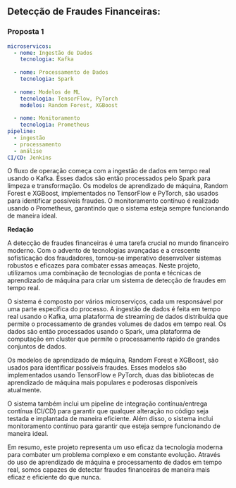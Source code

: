 ## **Detecção de Fraudes Financeiras:**
### Proposta 1

```yaml
microservicos:
  - nome: Ingestão de Dados
    tecnologia: Kafka
    
  - nome: Processamento de Dados
    tecnologia: Spark
    
  - nome: Modelos de ML
    tecnologia: TensorFlow, PyTorch
    modelos: Random Forest, XGBoost
    
  - nome: Monitoramento
    tecnologia: Prometheus
pipeline:
  - ingestão
  - processamento
  - análise
CI/CD: Jenkins
```

O fluxo de operação começa com a ingestão de dados em tempo real usando o Kafka. Esses dados são então processados pelo Spark para limpeza e transformação. Os modelos de aprendizado de máquina, Random Forest e XGBoost, implementados no TensorFlow e PyTorch, são usados para identificar possíveis fraudes. O monitoramento contínuo é realizado usando o Prometheus, garantindo que o sistema esteja sempre funcionando de maneira ideal.

**Redação**

A detecção de fraudes financeiras é uma tarefa crucial no mundo financeiro moderno. Com o advento de tecnologias avançadas e a crescente sofisticação dos fraudadores, tornou-se imperativo desenvolver sistemas robustos e eficazes para combater essas ameaças. Neste projeto, utilizamos uma combinação de tecnologias de ponta e técnicas de aprendizado de máquina para criar um sistema de detecção de fraudes em tempo real.

O sistema é composto por vários microserviços, cada um responsável por uma parte específica do processo. A ingestão de dados é feita em tempo real usando o Kafka, uma plataforma de streaming de dados distribuída que permite o processamento de grandes volumes de dados em tempo real. Os dados são então processados usando o Spark, uma plataforma de computação em cluster que permite o processamento rápido de grandes conjuntos de dados.

Os modelos de aprendizado de máquina, Random Forest e XGBoost, são usados para identificar possíveis fraudes. Esses modelos são implementados usando TensorFlow e PyTorch, duas das bibliotecas de aprendizado de máquina mais populares e poderosas disponíveis atualmente.

O sistema também inclui um pipeline de integração contínua/entrega contínua (CI/CD) para garantir que qualquer alteração no código seja testada e implantada de maneira eficiente. Além disso, o sistema inclui monitoramento contínuo para garantir que esteja sempre funcionando de maneira ideal.

Em resumo, este projeto representa um uso eficaz da tecnologia moderna para combater um problema complexo e em constante evolução. Através do uso de aprendizado de máquina e processamento de dados em tempo real, somos capazes de detectar fraudes financeiras de maneira mais eficaz e eficiente do que nunca.